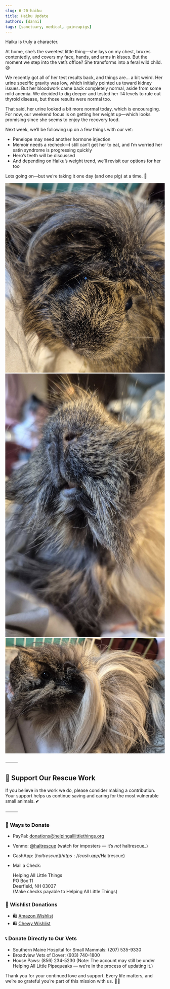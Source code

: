 ```yaml
---
slug: 6-20-haiku
title: Haiku Update
authors: [danni]
tags: [sanctuary, medical, guineapigs]
---
```


Haiku is truly a character.

<!-- truncate -->

At home, she’s the sweetest little thing—she lays on my chest, bruxes contentedly, and covers my face, hands, and arms in kisses. But the moment we step into the vet’s office? She transforms into a feral wild child. 😅

We recently got all of her test results back, and things are… a bit weird. Her urine specific gravity was low, which initially pointed us toward kidney issues. But her bloodwork came back completely normal, aside from some mild anemia. We decided to dig deeper and tested her T4 levels to rule out thyroid disease, but those results were normal too.

That said, her urine looked a bit more normal today, which is encouraging. For now, our weekend focus is on getting her weight up—which looks promising since she seems to enjoy the recovery food.

Next week, we’ll be following up on a few things with our vet:

 - Penelope may need another hormone injection
 - Memoir needs a recheck—I still can’t get her to eat, and I’m worried her satin syndrome is progressing quickly
 - Hero’s teeth will be discussed
 - And depending on Haiku’s weight trend, we’ll revisit our options for her too

Lots going on—but we’re taking it one day (and one pig) at a time. 💛

![Haiku](haiku.jpg)
![Haiku](haiku2.jpg)
![Haiku](haiku3.jpg)

⸻

## 🙏  Support Our Rescue Work

If you believe in the work we do, please consider making a contribution.
Your support helps us continue saving and caring for the most vulnerable small animals. 💕

⸻

### 💸  Ways to Donate
 - PayPal: donations@helpingalllittlethings.org
 - Venmo: [@haltrescue](https://account.venmo.com/u/haltrescue) (watch for imposters — it’s _not_ haltrescue_)
 - CashApp: [$haltrescue](https://cash.app/$Haltrescue)
 - Mail a Check:  
  
    Helping All Little Things    
    PO Box 11    
    Deerfield, NH 03037    
    (Make checks payable to Helping All Little Things)    


### 🛒 Wishlist Donations
 - 🛍️ [Amazon Wishlist](https://tinyurl.com/HALT-Amazon-Wishlist)
 - 🛍️ [Chewy Wishlist](https://tinyurl.com/HALT-Chewy-Wishlist)


### 📞 Donate Directly to Our Vets
 - Southern Maine Hospital for Small Mammals: (207) 535-9330
 - Broadview Vets of Dover: (603) 740-1800
 - House Paws: (856) 234-5230
(Note: The account may still be under Helping All Little Pipsqueaks — we’re in the process of updating it.)

Thank you for your continued love and support.
Every life matters, and we’re so grateful you’re part of this mission with us. 🐹💕
